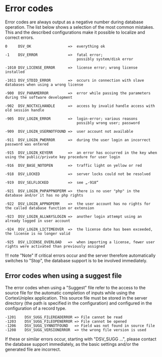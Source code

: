 Error codes
===========

Error codes are always output as a negative number during database operation. The list below shows a selection of the most common mistakes. This and the described configurations make it possible to localize and correct errors.

    0     DSV_OK                 =>  everything ok

    -1    DSV_ERROR              =>  fatal error;
                                     possibly system/disk error

    -1010 DSV_LICENSE_ERROR      =>  license error; wrong license installed

    -1011 DSV_STDID_ERROR        =>  occurs in connection with slave databases when using a wrong license

    -900  DSV_PARAMERROR         =>  error while passing the parameters during the software development

    -902  DSV_NOCTXCLHANDLE      =>  access by invalid handle access with old session handle

    -905  DSV_LOGIN_ERROR        =>  login-error; various reasons
                                     possibly wrong user; password 

    -909  DSV_LOGIN_USERNOTFOUND =>  user account not available

    -911  DSV_LOGIN_PWERROR      =>  during the user login an incorrect password was entered

    -915  DSV_LOGIN_KEYERR       =>  an error has occurred in the key when using the public/private key procedure for user login

    -916  DSV_BASE_NOTOPEN       =>  traffic light on yellow or red

    -918  DSV_LOCKED             =>  server locks could not be resolved

    -919  DSV_SELFLOCKED         =>  see „-918“

    -921  DSV_LOGIN_PHPAPPNOPERM =>  there is no user "php" in the database and/or it has no php rights

    -922  DSV_LOGIN_APPNOPERM    =>  the user account has no rights for the called database function or extension

    -923  DSV_LOGIN_ALLWAYSLOGIN =>  another login attempt using an already logged in user account

    -924  DSV_LOGIN_LICTIMEOVER  =>  the license date has been exceeded, the license is no longer valid

    -925  DSV_LICENSE_OVERLOAD   =>  when importing a license, fewer user rights were activated than previously assigned

!!! note "Note"
	If critical errors occur and the server therefore automatically switches to "Stop", the database support is to be involved immediately.

Error codes when using a suggest file
-----------------------------------------------

The error codes when using a "Suggest" file refer to the access to the source file for the automatic completion of inputs while using the CortexUniplex application. This source file must be stored in the server directory (the path is specified in the configuration) and configured in the configuration of a record type.

    -1201    DSV_SUGG_FILEREADERROR => File cannot be read
    -1203    DSV_SUGG_FILEOPENERROR => File cannot be opened
    -1206    DSV_SUGG_SYNNOTFOUND   => Field was not found in source file
    -1208    DSV_SUGG_VERSIONERROR  => the wrong file version is used

If these or similar errors occur, starting with "DSV_SUGG ...", please contact the database support immediately, as the basic settings and/or the generated file are incorrect.
